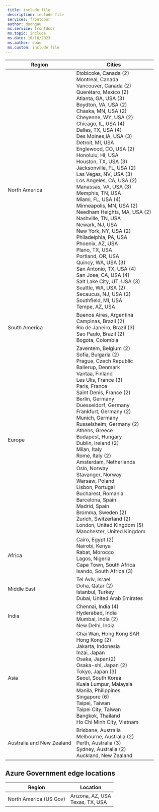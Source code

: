 ```yaml
---
 title: include file
 description: include file
 services: frontdoor
 author: duongau
 ms.service: frontdoor
 ms.topic: include
 ms.date: 10/16/2023
 ms.author: duau
 ms.custom: include file
---
```


| Region | Cities |
|--|--|
| North America | Etobicoke, Canada (2)<br />Montreal, Canada<br />Vancouver, Canada (2)<br />Querétaro, Mexico (2)<br />Atlanta, GA, USA (3)<br />Boydton, VA, USA (2)<br />Chaska, MN, USA (2)<br /> Cheyenne, WY, USA (2)<br />Chicago, IL, USA (4)<br /> Dallas, TX, USA (4)<br />Des Moines,IA, USA (3)<br />Detroit, MI, USA<br />Englewood, CO, USA (2)<br />Honolulu, HI, USA<br />Houston, TX, USA (3)<br />Jacksonville, FL, USA (2)<br />Las Vegas, NV, USA (3)<br />Los Angeles, CA, USA (2)<br />Manassas, VA, USA (3)<br />Memphis, TN, USA<br /> Miami, FL, USA (4)<br />Minneapolis, MN, USA (2)<br />Needham Heights, MA, USA (2)<br /> Nashville, TN, USA<br />Newark, NJ, USA<br />New York, NY, USA (2)<br />Philadelphia, PA, USA<br />Phoenix, AZ, USA<br />Plano, TX, USA<br />Portland, OR, USA<br />Quincy, WA, USA (3)<br />San Antonio, TX, USA (4)<br />San Jose, CA, USA (4)<br />Salt Lake City, UT, USA (3)<br />Seattle, WA, USA (2)<br />Secaucus, NJ, USA (2)<br />Southfield, MI, USA<br />Tempe, AZ, USA<br /> |
| South America | Buenos Aires, Argentina<br />Campinas, Brazil (2)<br />Rio de Janeiro, Brazil (3)<br />Sao Paulo, Brazil (2)<br />Bogota, Colombia |
| Europe | Zaventem, Belgium (2)<br />Sofia, Bulgaria (2)<br />Prague, Czech Republic<br />Ballerup, Denmark<br /> Vantaa, Finland<br />Les Ulis, France (3)<br />Paris, France<br />Saint Denis, France (2)<br />Berlin, Germany<br />Duesseldorf, Germany<br />Frankfurt, Germany (2)<br />Munich, Germany<br />Russelsheim, Germany (2)<br />Athens, Greece<br />Budapest, Hungary<br />Dublin, Ireland (2)<br />Milan, Italy<br />Rome, Italy (2)<br />Amsterdam, Netherlands<br />Oslo, Norway<br />Stavanger, Norway<br />Warsaw, Poland<br />Lisbon, Portugal<br />Bucharest, Romania<br />Barcelona, Spain<br />Madrid, Spain<br />Bromma, Sweden (2)<br />Zurich, Switzerland (2)<br />London, United Kingdom (5)<br />Manchester, United Kingdom |
| Africa | Cairo, Egypt (2)<br />Nairobi, Kenya<br />Rabat, Morocco<br />Lagos, Nigeria<br />Cape Town, South Africa<br />Isando, South Africa (3) |
| Middle East | Tel Aviv, Israel<br />Doha, Qatar (2)<br />Istanbul, Turkey<br />Dubai, United Arab Emirates |
| India | Chennai, India (4)<br />Hyderabad, India<br />Mumbai, India (2)<br />New Delhi, India |
| Asia | Chai Wan, Hong Kong SAR<br />Hong Kong (2)<br />Jakarta, Indonesia<br />Inzai, Japan<br />Osaka, Japan(2)<br />Osaka-shi, Japan (2)<br />Tokyo, Japan (3)<br />Seoul, South Korea<br />Kuala Lumpur, Malaysia<br />Manila, Philippines<br />Singapore (6)<br />Taipei, Taiwan<br />Taipei City, Taiwan<br />Bangkok, Thailand<br />Ho Chi Minh City, Vietnam |
| Australia and New Zealand | Brisbane, Australia<br />Melbourne, Australia (2)<br />Perth, Australia (3)<br />Sydney, Australia (2)<br />Auckland, New Zealand |

## Azure Government edge locations

| Region | Location |
| --- | --- |
| North America (US Gov) | Arizona, AZ, USA<br />Texas, TX, USA | 
